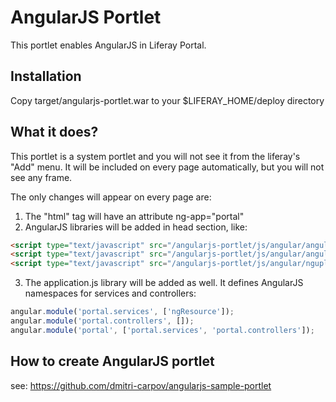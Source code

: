AngularJS Portlet
=================

This portlet enables AngularJS in Liferay Portal.

Installation
-------------
Copy target/angularjs-portlet.war to your $LIFERAY\_HOME/deploy directory

What it does?
-------------
This portlet is a system portlet and you will not see it from the liferay's "Add" menu. 
It will be included on every page automatically, but you will not see any frame.

The only changes will appear on every page are:

1. The "html" tag will have an attribute ng-app="portal"
2. AngularJS libraries will be added in head section, like:

```html
<script type="text/javascript" src="/angularjs-portlet/js/angular/angular.min.js"></script>
<script type="text/javascript" src="/angularjs-portlet/js/angular/angular-resource.js"></script>
<script type="text/javascript" src="/angularjs-portlet/js/angular/ngupload-min.js"></script>
```

3. The application.js library will be added as well. It defines AngularJS namespaces for services and controllers:

```js
angular.module('portal.services', ['ngResource']);
angular.module('portal.controllers', []);
angular.module('portal', ['portal.services', 'portal.controllers']);
```

How to create AngularJS portlet
-------------------------------

see: https://github.com/dmitri-carpov/angularjs-sample-portlet
